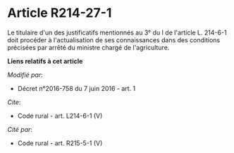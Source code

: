 # Article R214-27-1

Le titulaire d'un des justificatifs mentionnés au 3° du I de l'article L. 214-6-1 doit procéder à l'actualisation de ses
connaissances dans des conditions précisées par arrêté du ministre chargé de l'agriculture.

**Liens relatifs à cet article**

_Modifié par_:

  - Décret n°2016-758 du 7 juin 2016 - art. 1

_Cite_:

  - Code rural - art. L214-6-1 (V)

_Cité par_:

  - Code rural - art. R215-5-1 (V)
